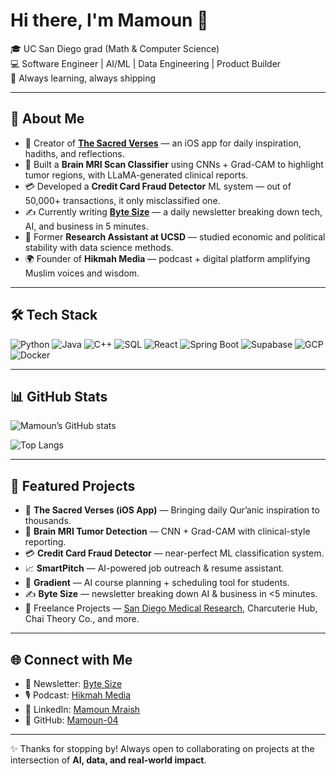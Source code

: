 # Hi there, I'm Mamoun 👋

🎓 UC San Diego grad (Math & Computer Science)  
💻 Software Engineer | AI/ML | Data Engineering | Product Builder  
🚀 Always learning, always shipping  

---

## 🌟 About Me
- 📱 Creator of **[The Sacred Verses](https://thesacredverses.com)** — an iOS app for daily inspiration, hadiths, and reflections.  
- 🧠 Built a **Brain MRI Scan Classifier** using CNNs + Grad-CAM to highlight tumor regions, with LLaMA-generated clinical reports.  
- 💳 Developed a **Credit Card Fraud Detector** ML system — out of 50,000+ transactions, it only misclassified one.  
- ✍️ Currently writing **[Byte Size](https://byte-size.beehiiv.com)** — a daily newsletter breaking down tech, AI, and business in 5 minutes.  
- 🔬 Former **Research Assistant at UCSD** — studied economic and political stability with data science methods.  
- 🌍 Founder of **Hikmah Media** — podcast + digital platform amplifying Muslim voices and wisdom.  

---

## 🛠️ Tech Stack
![Python](https://img.shields.io/badge/Python-3776AB?style=for-the-badge&logo=python&logoColor=white)
![Java](https://img.shields.io/badge/Java-007396?style=for-the-badge&logo=java&logoColor=white)
![C++](https://img.shields.io/badge/C++-00599C?style=for-the-badge&logo=cplusplus&logoColor=white)
![SQL](https://img.shields.io/badge/SQL-336791?style=for-the-badge&logo=postgresql&logoColor=white)
![React](https://img.shields.io/badge/React-20232A?style=for-the-badge&logo=react&logoColor=61DAFB)
![Spring Boot](https://img.shields.io/badge/Spring%20Boot-6DB33F?style=for-the-badge&logo=springboot&logoColor=white)
![Supabase](https://img.shields.io/badge/Supabase-3ECF8E?style=for-the-badge&logo=supabase&logoColor=white)
![GCP](https://img.shields.io/badge/Google_Cloud-4285F4?style=for-the-badge&logo=googlecloud&logoColor=white)
![Docker](https://img.shields.io/badge/Docker-2496ED?style=for-the-badge&logo=docker&logoColor=white)

---

## 📊 GitHub Stats
![Mamoun’s GitHub stats](https://github-readme-stats.vercel.app/api?username=Mamoun-04&show_icons=true&theme=radical)

![Top Langs](https://github-readme-stats.vercel.app/api/top-langs/?username=Mamoun-04&layout=compact&theme=radical)

---

## 🚀 Featured Projects
- 📱 **The Sacred Verses (iOS App)** — Bringing daily Qur’anic inspiration to thousands.  
- 🧠 **Brain MRI Tumor Detection** — CNN + Grad-CAM with clinical-style reporting.  
- 💳 **Credit Card Fraud Detector** — near-perfect ML classification system.  
- 📈 **SmartPitch** — AI-powered job outreach & resume assistant.  
- 🌱 **Gradient** — AI course planning + scheduling tool for students.  
- ✍️ **Byte Size** — newsletter breaking down AI & business in <5 minutes.  
- 🧩 Freelance Projects — [San Diego Medical Research](https://sdmedresearch.net), Charcuterie Hub, Chai Theory Co., and more.  

---

## 🌐 Connect with Me
- 📝 Newsletter: [Byte Size](https://byte-size.beehiiv.com)  
- 🎙️ Podcast: [Hikmah Media](https://thesacredverses.com)  
- 💼 LinkedIn: [Mamoun Mraish](https://www.linkedin.com/in/mamounmraish)  
- 🐙 GitHub: [Mamoun-04](https://github.com/Mamoun-04)  

---

✨ Thanks for stopping by! Always open to collaborating on projects at the intersection of **AI, data, and real-world impact**.  
